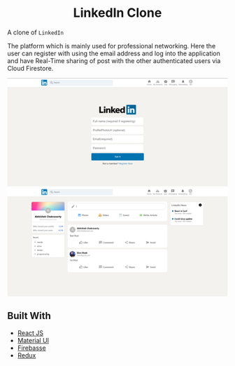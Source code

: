 <h1 align="center"> LinkedIn Clone  </h1>

A clone of `LinkedIn`

The platform which is mainly used for professional networking. Here the user can register with using the email address and log into the application and have Real-Time sharing of post with the other authenticated users via Cloud Firestore.

![Image](/src/assets/loginScreen.png)
![Image](/src/assets/testPost.png)

<!-- Url of the app https://trackcorona19.netlify.app -->
<!-- What lib i used -->
<!-- TODO -->
<!-- Ask for contribution from other deveoper Fork and inform -->

## Built With

- [React JS](https://reactjs.org/docs/getting-started.html/)
- [Material UI](https://material-ui.com/)
- [Firebasse](https://firebase.google.com/)
- [Redux](https://redux.js.org/)
